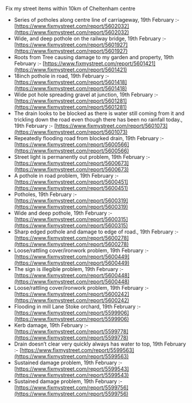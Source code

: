 Fix my street items within 10km of Cheltenham centre

<!-- fix_marker starts -->

- Series of potholes along centre line of carriageway, 19th February :- [https://www.fixmystreet.com/report/5602032](https://www.fixmystreet.com/report/5602032)
- Wide, and deep pothole on the railway bridge, 19th February :- [https://www.fixmystreet.com/report/5601927](https://www.fixmystreet.com/report/5601927)
- Roots from Tree causing damage to my garden and property, 19th February :- [https://www.fixmystreet.com/report/5601421](https://www.fixmystreet.com/report/5601421)
- 18inch pothole in road, 19th February :- [https://www.fixmystreet.com/report/5601418](https://www.fixmystreet.com/report/5601418)
- Wide pot hole spreading gravel at junction, 19th February :- [https://www.fixmystreet.com/report/5601281](https://www.fixmystreet.com/report/5601281)
- The drain looks to be blocked as there is water still coming from it and trickling down the road even though there has been no rainfall today., 19th February :- [https://www.fixmystreet.com/report/5601073](https://www.fixmystreet.com/report/5601073)
- Repeatedly flooding road from blocked drain, 19th February :- [https://www.fixmystreet.com/report/5600566](https://www.fixmystreet.com/report/5600566)
- Street light is permanently out problem, 19th February :- [https://www.fixmystreet.com/report/5600673](https://www.fixmystreet.com/report/5600673)
- A pothole in road problem, 19th February :- [https://www.fixmystreet.com/report/5600451](https://www.fixmystreet.com/report/5600451)
- Potholes, 19th February :- [https://www.fixmystreet.com/report/5600319](https://www.fixmystreet.com/report/5600319)
- Wide and deep pothole, 19th February :- [https://www.fixmystreet.com/report/5600315](https://www.fixmystreet.com/report/5600315)
- Sharp edged pothole and damage to edge of road., 19th February :- [https://www.fixmystreet.com/report/5600278](https://www.fixmystreet.com/report/5600278)
- Loose/rattling cover/ironwork problem, 19th February :- [https://www.fixmystreet.com/report/5600449](https://www.fixmystreet.com/report/5600449)
- The sign is illegible problem, 19th February :- [https://www.fixmystreet.com/report/5600448](https://www.fixmystreet.com/report/5600448)
- Loose/rattling cover/ironwork problem, 19th February :- [https://www.fixmystreet.com/report/5600242](https://www.fixmystreet.com/report/5600242)
- Flooding in mill Lane Stoke orchard, 19th February :- [https://www.fixmystreet.com/report/5599906](https://www.fixmystreet.com/report/5599906)
- Kerb damage, 19th February :- [https://www.fixmystreet.com/report/5599778](https://www.fixmystreet.com/report/5599778)
- Drain doesn’t clear very quickly always has water to top, 19th February :- [https://www.fixmystreet.com/report/5599563](https://www.fixmystreet.com/report/5599563)
- Sustained damage problem, 19th February :- [https://www.fixmystreet.com/report/5599543](https://www.fixmystreet.com/report/5599543)
- Sustained damage problem, 19th February :- [https://www.fixmystreet.com/report/5599756](https://www.fixmystreet.com/report/5599756)

<!-- fix_marker ends -->